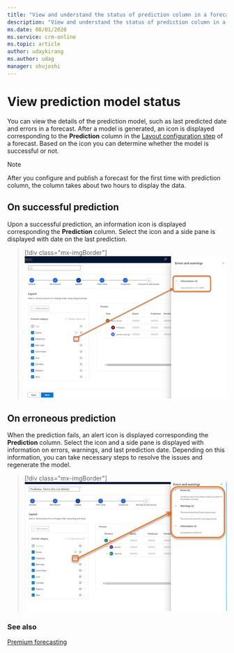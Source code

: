 ```yaml
---
title: "View and understand the status of prediction column in a forecast | MicrosoftDocs"
description: "View and understand the status of prediction column in a forecast."
ms.date: 08/01/2020
ms.service: crm-online
ms.topic: article
author: udaykirang
ms.author: udag
manager: shujoshi
---
```


# View prediction model status 

<!--Early access preview note will be added here-->


You can view the details of the prediction model, such as last predicted date and errors in a forecast. After a model is generated, an icon is displayed corresponding to the **Prediction** column in the [Layout configuration step](https://docs.microsoft.com/dynamics365/sales-enterprise/choose-layout-and-columns-forecast) of a forecast. Based on the icon you can determine whether the model is successful or not.

>[!NOTE]
>After you configure and publish a forecast for the first time with prediction column, the column takes about two hours to display the data. 

## On successful prediction

Upon a successful prediction, an information icon is displayed corresponding the **Prediction** column. Select the icon and a side pane is displayed with date on the last prediction.

> [!div class="mx-imgBorder"]
> ![Successful prediction of model](media/predictive-forecasting-successful-model-creation.png "Successful prediction of model")

## On erroneous prediction

When the prediction fails, an alert icon is displayed corresponding the **Prediction** column. Select the icon and a side pane is displayed with information on errors, warnings, and last prediction date. Depending on this information, you can take necessary steps to resolve the issues and regenerate the model.

> [!div class="mx-imgBorder"]
> ![Erroneous prediction of model](media/predictive-forecasting-erroneous-model-creation.png "Erroneous prediction of model")

### See also

[Premium forecasting](configure-premium-forecasting.md)